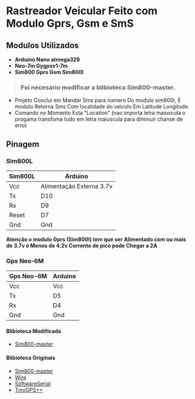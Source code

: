 # Rastreador Veicular Feito com Modulo Gprs, Gsm e SmS 
## Modulos Utilizados
- **Arduino Nano atmega328**
- **Neo-7m Gygpsv1-7m**
- **Sim800 Gprs Gsm Sim800l**
> ### Foi necesario modificar a blibioteca Sim800-master.

* Projeto Conclui em Mandar Sms para numero Do modulo sim800l, E modulo Retorna Sms Com localidade do veiculo Em Latitude Longitude.
* Comando no Momento Esta "Location" (nao importa letra maiuscula o progama transfoma tudo em letra maiuscula para diminuir chanse de erro)
## Pinagem

### Sim800L
| Sim800L | Arduino                   |
|---------|---------------------------|
| Vcc     |  Alimentação Externa 3.7v |
| Tx      |            D10            |
| Rx      |            D9             |
| Reset   |            D7             |
| Gnd     |            Gnd            |

__Atenção o modulo Gprs (Sim800l) tem que ser Alimentado com ou mais de 3.7v é Menos de 4.2v Corrente de pico pode Chegar a 2A__
### Gps Neo-6M
| Gps Neo-6M | Arduino        |
|------------|----------------|
| Vcc        |  Vcc           |
| Tx         |            D5  |
| Rx         |            D4  |
| Gnd        |           Gnd  |

#### Blibioteca Modificada 
- [Sim800-master](https://github.com/Jonathan-A-Soares/RastreadorGprsPorSms/tree/main/Sim800l-master)
#### Blibioteca Originais
- [Sim800-master](https://github.com/cristiansteib/Sim800l)
- [Wire](https://www.arduino.cc/en/reference/wire)
- [SoftwareSerial](https://www.arduino.cc/en/Reference/softwareSerial)
- [TinyGPS++](https://github.com/mikalhart/TinyGPSPlus/releases/tag/v1.0.2b)

